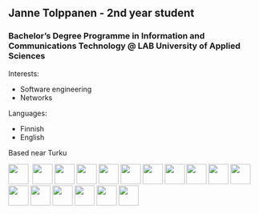 ## Janne Tolppanen - 2nd year student
### Bachelor’s Degree Programme in Information and Communications Technology @ LAB University of Applied Sciences

Interests:
- Software engineering
- Networks

Languages:
- Finnish
- English

Based near Turku

<img src="https://cdn.jsdelivr.net/gh/devicons/devicon/icons/javascript/javascript-original.svg" width=40 height=40/>&nbsp;
<img src="https://cdn.jsdelivr.net/gh/devicons/devicon/icons/typescript/typescript-original.svg" width=40 height=40/>
<img src="https://cdn.jsdelivr.net/gh/devicons/devicon/icons/python/python-original.svg" width=40 height=40/>
<img src="https://cdn.jsdelivr.net/gh/devicons/devicon/icons/csharp/csharp-original.svg" width=40 height=40/>
<img src="https://cdn.jsdelivr.net/gh/devicons/devicon/icons/css3/css3-original.svg" width=40 height=40/>
<img src="https://cdn.jsdelivr.net/gh/devicons/devicon/icons/php/php-original.svg" width=40 height=40/>
<img src="https://cdn.jsdelivr.net/gh/devicons/devicon/icons/react/react-original-wordmark.svg" width=40 height=40/>
<img src="https://cdn.jsdelivr.net/gh/devicons/devicon/icons/bootstrap/bootstrap-original-wordmark.svg" width=40 height=40/>
<img src="https://cdn.jsdelivr.net/gh/devicons/devicon/icons/angularjs/angularjs-original-wordmark.svg" width=40 height=40/>
<img src="https://cdn.jsdelivr.net/gh/devicons/devicon/icons/nestjs/nestjs-plain.svg" width=40 height=40/>
<img src="https://cdn.jsdelivr.net/gh/devicons/devicon/icons/mongodb/mongodb-original-wordmark.svg" width=40 height=40/>
<img src="https://cdn.jsdelivr.net/gh/devicons/devicon/icons/redux/redux-original.svg" width=40 height=40/>
<img src="https://cdn.jsdelivr.net/gh/devicons/devicon/icons/express/express-original.svg" width=40 height=40/>
<img src="https://cdn.jsdelivr.net/gh/devicons/devicon/icons/jest/jest-plain.svg" width=40 height=40/>
<img src="https://cdn.jsdelivr.net/gh/devicons/devicon/icons/git/git-original-wordmark.svg" width=40 height=40/>
<img src="https://cdn.jsdelivr.net/gh/devicons/devicon/icons/nodejs/nodejs-plain-wordmark.svg" width=40 height=40/>
<img src="https://cdn.jsdelivr.net/gh/devicons/devicon/icons/html5/html5-original-wordmark.svg" width=40 height=40/>
